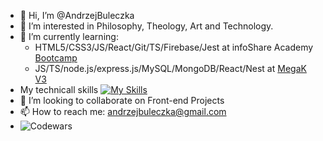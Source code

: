 - 👋 Hi, I’m @AndrzejBuleczka
- 👀 I’m interested in Philosophy, Theology, Art and Technology.
- 🌱 I’m currently learning:
    - HTML5/CSS3/JS/React/Git/TS/Firebase/Jest at infoShare Academy [Bootcamp](https://infoshareacademy.com/kurs/bootcamp-frontend/)
    - JS/TS/node.js/express.js/MySQL/MongoDB/React/Nest at [MegaK V3](https://www.megak.pl/)
- My technicall skills [![My Skills](https://skills.thijs.gg/icons?i=js,html,css,react,ts,git,firebase)](https://skills.thijs.gg)
- 💞️ I’m looking to collaborate on Front-end Projects
- 📫 How to reach me: andrzejbuleczka@gmail.com
- ![Codewars](https://www.codewars.com/users/AndrzejBuleczka/badges/small)

<!---
AndrzejBuleczka/AndrzejBuleczka is a ✨ special ✨ repository because its `README.md` (this file) appears on your GitHub profile.
You can click the Preview link to take a look at your changes.
--->
